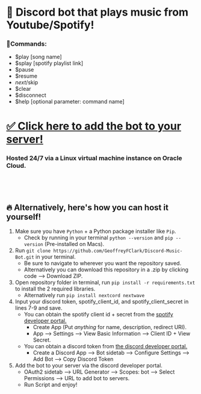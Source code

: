 # 💯 Discord bot that plays music from Youtube/Spotify!
### 🎷Commands:
- $play [song name]
- $splay [spotify playlist link] 
- $pause 
- $resume 
- $next/$skip 
- $clear 
- $disconnect
- $help [optional parameter: command name]

# [✅ Click here to add the bot to your server!](https://discord.com/api/oauth2/authorize?client_id=1103073658865451139&permissions=40667471806016&scope=bot)
### Hosted 24/7 via a Linux virtual machine instance on Oracle Cloud.<br><br><br><br>

## 🔥 Alternatively, here's how you can host it yourself!
1. Make sure you have `Python` + a Python package installer like `Pip`.
     - Check by running in your terminal `python --version` and `pip --version` (Pre-installed on Macs).
2. Run `git clone https://github.com/GeoffreyFClark/Discord-Music-Bot.git` in your terminal.
     - Be sure to navigate to wherever you want the repository saved. 
     - Alternatively you can download this repository in a .zip by clicking code --> Download ZIP.
3. Open repository folder in terminal, run `pip install -r requirements.txt` to install the 2 required libraries.
     - Alternatively run `pip install nextcord nextwave`
4. Input your discord token, spotify_client_id, and spotify_client_secret in lines 7-9 and save. 
     - You can obtain the spotify client id + secret from the [spotify developer portal.](https://developer.spotify.com/dashboard)
          - Create App (Put <i>anything</i> for name, description, redirect URI).
          - App --> Settings --> View Basic Information --> Client ID + View Secret.
     - You can obtain a discord token from [the discord developer portal.](https://discord.com/developers/applications)<br>
          - Create a Discord App --> Bot sidetab --> Configure Settings --> Add Bot --> Copy Discord Token<br>
5. Add the bot to your server via the discord developer portal.</br>
    - OAuth2 sidetab --> URL Generator --> Scopes: bot --> Select Permissions --> URL to add bot to servers.<br>
    - Run Script and enjoy!
